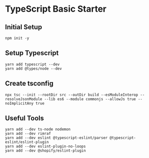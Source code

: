 # TypeScript Basic Starter
## Initial Setup
```
npm init -y
```

## Setup Typescript
```
yarn add typescript --dev
yarn add @types/node --dev
```

## Create tsconfig
```
npx tsc --init --rootDir src --outDir build --esModuleInterop --resolveJsonModule --lib es6 --module commonjs --allowJs true --noImplicitAny true
```

## Useful Tools 
```
yarn add --dev ts-node nodemon
yarn add --dev rimraf
yarn add --dev eslint @typescript-eslint/parser @typescript-eslint/eslint-plugin
yarn add --dev eslint-plugin-no-loops
yarn add --dev @shopify/eslint-plugin
```